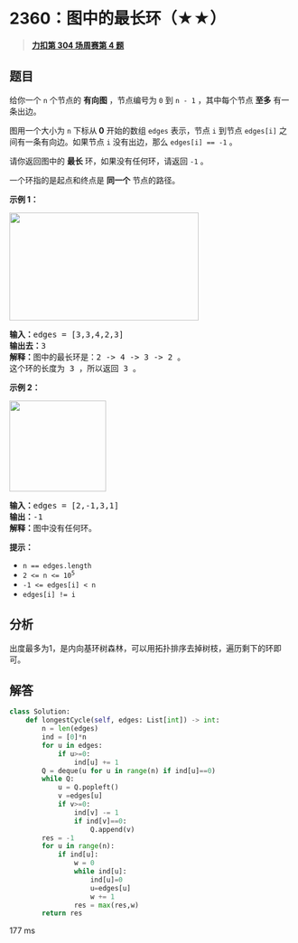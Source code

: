# 2360：图中的最长环（★★）


> <u>**[力扣第 304 场周赛第 4 题](https://leetcode.cn/problems/longest-cycle-in-a-graph/)**</u>

## 题目

<p>给你一个 <code>n</code> 个节点的 <b>有向图</b> ，节点编号为 <code>0</code> 到 <code>n - 1</code> ，其中每个节点 <strong>至多</strong> 有一条出边。</p>

<p>图用一个大小为 <code>n</code> 下标从<strong> 0</strong> 开始的数组 <code>edges</code> 表示，节点 <code>i</code> 到节点 <code>edges[i]</code> 之间有一条有向边。如果节点 <code>i</code> 没有出边，那么 <code>edges[i] == -1</code> 。</p>

<p>请你返回图中的 <strong>最长</strong> 环，如果没有任何环，请返回 <code>-1</code> 。</p>

<p>一个环指的是起点和终点是 <strong>同一个</strong> 节点的路径。</p>



<p><strong>示例 1：</strong></p>

<p><img alt="" src="https://assets.leetcode.com/uploads/2022/06/08/graph4drawio-5.png" style="width: 335px; height: 191px;" /></p>

<pre>
<b>输入：</b>edges = [3,3,4,2,3]
<b>输出去：</b>3
<b>解释：</b>图中的最长环是：2 -&gt; 4 -&gt; 3 -&gt; 2 。
这个环的长度为 3 ，所以返回 3 。
</pre>

<p><strong>示例 2：</strong></p>

<p><img alt="" src="https://assets.leetcode.com/uploads/2022/06/07/graph4drawio-1.png" style="width: 171px; height: 161px;" /></p>

<pre>
<b>输入：</b>edges = [2,-1,3,1]
<b>输出：</b>-1
<b>解释：</b>图中没有任何环。
</pre>



<p><strong>提示：</strong></p>

<ul>
<li><code>n == edges.length</code></li>
<li><code>2 &lt;= n &lt;= 10<sup>5</sup></code></li>
<li><code>-1 &lt;= edges[i] &lt; n</code></li>
<li><code>edges[i] != i</code></li>
</ul>


## 分析

出度最多为1，是内向基环树森林，可以用拓扑排序去掉树枝，遍历剩下的环即可。


## 解答


```python
class Solution:
    def longestCycle(self, edges: List[int]) -> int:
        n = len(edges)
        ind = [0]*n
        for u in edges:
            if u>=0:
                ind[u] += 1
        Q = deque(u for u in range(n) if ind[u]==0)
        while Q:
            u = Q.popleft()
            v =edges[u]
            if v>=0:
                ind[v] -= 1
                if ind[v]==0:
                    Q.append(v)
        res = -1
        for u in range(n):
            if ind[u]:
                w = 0
                while ind[u]:
                    ind[u]=0
                    u=edges[u]
                    w += 1
                res = max(res,w)
        return res
```
177 ms

